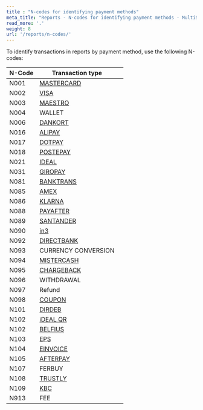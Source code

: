 ```yaml
---
title : "N-codes for identifying payment methods"
meta_title: "Reports - N-codes for identifying payment methods - MultiSafepay Docs"
read_more: '.'
weight: 8
url: '/reports/n-codes/'
---
```


To identify transactions in reports by payment method, use the following N-codes:

| N-Code | Transaction type  |   |
|---|---|---|
| N001   | [MASTERCARD](/payment-methods/mastercard)  |   |
| N002   | [VISA](/payment-methods/visa)   |   |
| N003   | [MAESTRO](/payment-methods/maestro)   |   |
| N004   | WALLET   |   |
| N006   | [DANKORT](/payment-methods/dankort)   |   |
| N016   | [ALIPAY](/payment-methods/alipay)   |   |
| N017   | [DOTPAY](/payment-methods/dotpay)   |   |
| N018   | [POSTEPAY](/payment-methods/postepay)  |   |
| N021   | [IDEAL](/payment-methods/ideal)   |   |
| N031   | [GIROPAY](/payment-methods/giropay)   |   |
| N081   | [BANKTRANS](/payment-methods/bank-transfer)  |   |
| N085   | [AMEX](/payment-methods/american-express)     |   |
| N086   | [KLARNA](/payment-methods/klarna)    |   |
| N088   | [PAYAFTER](/payment-methods/pay-after-delivery)  |   |
| N089   | [SANTANDER](/payment-methods/betaalpermaand)  |   |
| N090   | [in3](/payment-methods/in3)  |   |
| N092   | [DIRECTBANK](/payment-methods/sofort)  |   |
| N093   | CURRENCY CONVERSION     |   |
| N094   | [MISTERCASH](/payment-methods/bancontact)  |   |
| N095   | [CHARGEBACK](/payments/chargebacks/) |   |
| N096   | WITHDRAWAL  |   |
| N097   | Refund     |   |
| N098   | [COUPON](/payment-methods/gift-cards)    |   |
| N101   | [DIRDEB](/payment-methods/sepa-direct-debit)   |   |
| N102   | [iDEAL QR](/payment-methods/ideal)   |   |
| N102   | [BELFIUS](/payment-methods/belfius)    |   |
| N103   | [EPS](/payment-methods/eps)     |   |
| N104   | [EINVOICE](/payment-methods/e-invoicing)   |   |
| N105   | [AFTERPAY](/payment-methods/afterpay)     |   |
| N107   | FERBUY      |   |
| N108   | [TRUSTLY](/payment-methods/trustly)   |   |
| N109   | [KBC](/payment-methods/kbc)    |   |
| N913   | FEE     |   |
